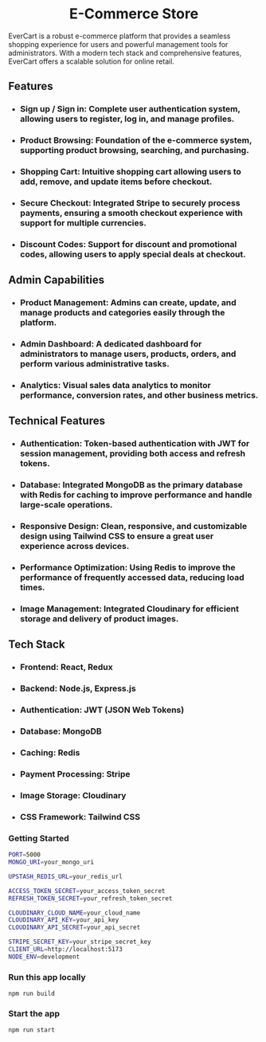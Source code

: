 <h1 align="center">E-Commerce Store</h1>

<p>EverCart is a robust e-commerce platform that provides a seamless shopping experience for users and powerful management tools for administrators. With a modern tech stack and comprehensive features, EverCart offers a scalable solution for online retail.</p>

<h2 id="features">Features</h2>

<ul>
  <li>
    <h3 id="sign-up--sign-in">Sign up / Sign in: Complete user authentication system, allowing users to register, log in, and manage profiles.</h3>
  </li>
  <li>
    <h3 id="product-browsing">Product Browsing: Foundation of the e-commerce system, supporting product browsing, searching, and purchasing.</h3>
  </li>
  <li>
    <h3 id="shopping-cart">Shopping Cart: Intuitive shopping cart allowing users to add, remove, and update items before checkout.</h3>
  </li>
  <li>
    <h3 id="secure-checkout">Secure Checkout: Integrated Stripe to securely process payments, ensuring a smooth checkout experience with support for multiple currencies.</h3>
  </li>
  <li>
    <h3 id="discount-codes">Discount Codes: Support for discount and promotional codes, allowing users to apply special deals at checkout.</h3>
  </li>
</ul>

<h2 id="admin-capabilities">Admin Capabilities</h2>

<ul>
  <li>
    <h3 id="product-management">Product Management: Admins can create, update, and manage products and categories easily through the platform.</h3>
  </li>
  <li>
    <h3 id="admin-dashboard">Admin Dashboard: A dedicated dashboard for administrators to manage users, products, orders, and perform various administrative tasks.</h3>
  </li>
  <li>
    <h3 id="analytics">Analytics: Visual sales data analytics to monitor performance, conversion rates, and other business metrics.</h3>
  </li>
</ul>

<h2 id="technical-features">Technical Features</h2>

<ul>
  <li>
    <h3 id="authentication">Authentication: Token-based authentication with JWT for session management, providing both access and refresh tokens.</h3>
  </li>
  <li>
    <h3 id="database">Database: Integrated MongoDB as the primary database with Redis for caching to improve performance and handle large-scale operations.</h3>
  </li>
  <li>
    <h3 id="responsive-design">Responsive Design: Clean, responsive, and customizable design using Tailwind CSS to ensure a great user experience across devices.</h3>
  </li>
  <li>
    <h3 id="performance-optimization">Performance Optimization: Using Redis to improve the performance of frequently accessed data, reducing load times.</h3>
  </li>
  <li>
    <h3 id="image-management">Image Management: Integrated Cloudinary for efficient storage and delivery of product images.</h3>
  </li>
</ul>

<h2 id="tech-stack">Tech Stack</h2>

<ul>
  <li>
    <h3 id="frontend">Frontend: <strong>React</strong>, <strong>Redux</strong></h3>
  </li>
  <li>
    <h3 id="backend">Backend: <strong>Node.js</strong>, <strong>Express.js</strong></h3>
  </li>
  <li>
    <h3 id="authentication-1">Authentication: <strong>JWT (JSON Web Tokens)</strong></h3>
  </li>
  <li>
    <h3 id="database-1">Database: <strong>MongoDB</strong></h3>
  </li>
  <li>
    <h3 id="caching">Caching: <strong>Redis</strong></h3>
  </li>
  <li>
    <h3 id="payment-processing">Payment Processing: <strong>Stripe</strong></h3>
  </li>
  <li>
    <h3 id="image-storage">Image Storage: <strong>Cloudinary</strong></h3>
  </li>
  <li>
    <h3 id="css-framework">CSS Framework: <strong>Tailwind CSS</strong></h3>
  </li>
</ul>

### Getting Started
```bash
PORT=5000
MONGO_URI=your_mongo_uri

UPSTASH_REDIS_URL=your_redis_url

ACCESS_TOKEN_SECRET=your_access_token_secret
REFRESH_TOKEN_SECRET=your_refresh_token_secret

CLOUDINARY_CLOUD_NAME=your_cloud_name
CLOUDINARY_API_KEY=your_api_key
CLOUDINARY_API_SECRET=your_api_secret

STRIPE_SECRET_KEY=your_stripe_secret_key
CLIENT_URL=http://localhost:5173
NODE_ENV=development
```

### Run this app locally

```shell
npm run build
```

### Start the app

```shell
npm run start
```
